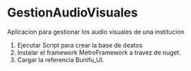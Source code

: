 # GestionAudioVisuales
Aplicacion para gestionar los audio visuales de una institucion

1. Ejecutar Script para crear la base de deatos
2. Instalar el framework MetroFramework a travez de nuget.
3. Cargar la referencia Bunifu_UI.
